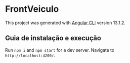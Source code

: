 # FrontVeiculo

This project was generated with [Angular CLI](https://github.com/angular/angular-cli) version 13.1.2.

## Guia de instalação e execução
Run `npm i` and `npm start` for a dev server. Navigate to `http://localhost:4200/`.
